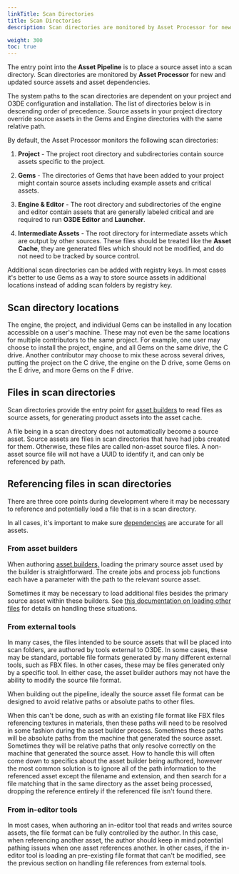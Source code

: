 ```yaml
---
linkTitle: Scan Directories 
title: Scan Directories 
description: Scan directories are monitored by Asset Processor for new and updated assets.

weight: 300
toc: true
---
```


The entry point into the **Asset Pipeline** is to place a source asset into a scan directory. Scan directories are monitored by **Asset Processor** for new and updated source assets and asset dependencies.

The system paths to the scan directories are dependent on your project and O3DE configuration and installation. The list of directories below is in descending order of precedence. Source assets in your project directory override source assets in the Gems and Engine directories with the same relative path.

By default, the Asset Processor monitors the following scan directories:

1. **Project** - The project root directory and subdirectories contain source assets specific to the project.

1. **Gems** - The directories of Gems that have been added to your project might contain source assets including example assets and critical assets.

1. **Engine & Editor** - The root directory and subdirectories of the engine and editor contain assets that are generally labeled critical and are required to run **O3DE Editor** and **Launcher**.

1. **Intermediate Assets** - The root directory for intermediate assets which are output by other sources.  These files should be treated like the **Asset Cache**, they are generated files which should not be modified, and do not need to be tracked by source control.

Additional scan directories can be added with registry keys. In most cases it's better to use Gems as a way to store source assets in additional locations instead of adding scan folders by registry key.

## Scan directory locations

The engine, the project, and individual Gems can be installed in any location accessible on a user's machine. These may not even be the same locations for multiple contributors to the same project. For example, one user may choose to install the project, engine, and all Gems on the same drive, the C drive. Another contributor may choose to mix these across several drives, putting the project on the C drive, the engine on the D drive, some Gems on the E drive, and more Gems on the F drive.

## Files in scan directories

Scan directories provide the entry point for [asset builders](docs/user-guide/assets/pipeline/asset-builders/) to read files as source assets, for generating product assets into the asset cache.

A file being in a scan directory does not automatically become a source asset. Source assets are files in scan directories that have had jobs created for them. Otherwise, these files are called non-asset source files. A non-asset source file will not have a UUID to identify it, and can only be referenced by path.

## Referencing files in scan directories

There are three core points during development where it may be necessary to reference and potentially load a file that is in a scan directory.

In all cases, it's important to make sure [dependencies](docs/user-guide/assets/pipeline/asset-dependencies-and-identifiers/) are accurate for all assets.

### From asset builders

When authoring [asset builders,](docs/user-guide/assets/pipeline/asset-builders/) loading the primary source asset used by the builder is straightforward. The create jobs and process job functions each have a parameter with the path to the relevant source asset.

Sometimes it may be necessary to load additional files besides the primary source asset within these builders. See [this documentation on loading other files](docs/user-guide/assets/pipeline/asset-builders/#loading-other-files) for details on handling these situations.

### From external tools

In many cases, the files intended to be source assets that will be placed into scan folders, are authored by tools external to O3DE. In some cases, these may be standard, portable file formats generated by many different external tools, such as FBX files. In other cases, these may be files generated only by a specific tool. In either case, the asset builder authors may not have the ability to modify the source file format.

When building out the pipeline, ideally the source asset file format can be designed to avoid relative paths or absolute paths to other files.

When this can't be done, such as with an existing file format like FBX files referencing textures in materials, then these paths will need to be resolved in some fashion during the asset builder process. Sometimes these paths will be absolute paths from the machine that generated the source asset. Sometimes they will be relative paths that only resolve correctly on the machine that generated the source asset. How to handle this will often come down to specifics about the asset builder being authored, however the most common solution is to ignore all of the path information to the referenced asset except the filename and extension, and then search for a file matching that in the same directory as the asset being processed, dropping the reference entirely if the referenced file isn't found there.

### From in-editor tools

In most cases, when authoring an in-editor tool that reads and writes source assets, the file format can be fully controlled by the author. In this case, when referencing another asset, the author should keep in mind potential pathing issues when one asset references another. In other cases, if the in-editor tool is loading an pre-existing file format that can't be modified, see the previous section on handling file references from external tools.

